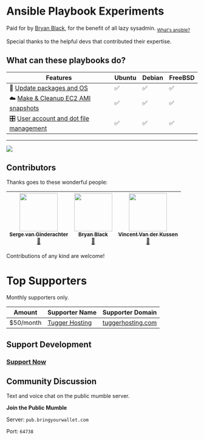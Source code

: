 # Ansible Playbook Experiments

Paid for by [Bryan Black](https://bringyourwallet.com/donate), for the benefit of all lazy sysadmin. <sub>[What's ansible?](https://docs.ansible.com/)</sub>

Special thanks to the helpful devs that contributed their expertise.


## What can these playbooks do?

Features                                         | Ubuntu | Debian | FreeBSD | 
-------------------------------------------------|--------|--------|---------|
💾 [Update packages and OS][pkg_upd]                | ✅     | ✅     | ✅     |
☁️ [Make & Cleanup EC2 AMI snapshots][ami]          | ✅     | ✅     | ✅     |
🎛 [User account and dot file management][usr_mgmt] | ✅     | ✅     | ✅     |

[pkg_upd]: /package_updates
[ami]: /cleanup_ami_snapshots
[usr_mgmt]: /add-users-groups-authorized_keys-dot-files

---
![](https://cdn.ipfu.org/git/assets/gif/shell-ansible-experiments.gif)

## Contributors

Thanks goes to these wonderful people:

<!-- ALL-CONTRIBUTORS-LIST:START - Do not remove or modify this section -->
| [<img src="https://avatars2.githubusercontent.com/u/382239" width="100px;"/><br /><sub>Serge van Ginderachter</sub>](https://github.com/srgvg)<br />[📖](https://github.com/stationgroup/ansible-experiments/commits?author=srgvg) | [<img src="https://avatars.githubusercontent.com/u/5644977?v=3" width="100px;"/><br /><sub>Bryan Black</sub>](https://bringyourwallet.com)<br />[📖](https://github.com/stationgroup/ansible-experiments/commits?author=reelsense) | [<img src="https://avatars1.githubusercontent.com/u/676958" width="100px;"/><br /><sub>Vincent Van der Kussen</sub>](https://github.com/vincentvdk)<br />[📖](https://github.com/stationgroup/ansible-experiments/commits?author=vincentvdk) |
| :---: | :---: | :---: |

<!-- ALL-CONTRIBUTORS-LIST:END -->

Contributions of any kind are welcome!


# Top Supporters

Monthly supporters only.

Amount     | Supporter Name            | Supporter Domain       
-----------|---------------------------|------------------------
$50/month  | [Tugger Hosting][thgh]    | [tuggerhosting.com][th]

[reelsense]: https://github.com/reelsense
[byw]: http://frothymix.info
[thgh]: https://github.com/TuggerHosting
[th]: https://tuggerhosting.com/
[ydn]: https://yelladognetworks.com


## Support Development

### **[Support Now](https://bringyourwallet.com/donate)**


## Community Discussion

Text and voice chat on the public mumble server.

**Join the Public Mumble**

Server: `pub.bringyourwallet.com`

Port: `64738`

